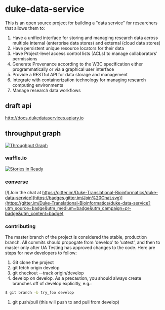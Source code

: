 # duke-data-service
This is an open source project for building a "data service" for researchers that allows them to:

1. Have a unified interface for storing and managing research data across multiple internal (enterprise data stores) and external (cloud data stores)
2. Have persistent unique resource locators for their data
3. Have Project-level access control lists (ACLs) to manage collaborators' permissions
3. Generate Provenance according to the W3C specification either programmatically or via a graphical user interface
4. Provide a RESTful API for data storage and management
5. Integrate with containerization technology for managing research computing environments
6. Manage research data workflows

## draft api
http://docs.dukedataservices.apiary.io

## throughput graph
[![Throughput Graph](https://graphs.waffle.io/duke-translational-bioinformatics/duke-data-service/throughput.svg)](https://waffle.io/duke-translational-bioinformatics/duke-data-service/metrics)

### waffle.io
[![Stories in Ready](https://badge.waffle.io/Duke-Translational-Bioinformatics/duke-data-service.png?label=ready&title=Ready)](https://waffle.io/Duke-Translational-Bioinformatics/duke-data-service)

### converse
[![Join the chat at https://gitter.im/Duke-Translational-Bioinformatics/duke-data-service](https://badges.gitter.im/Join%20Chat.svg)](https://gitter.im/Duke-Translational-Bioinformatics/duke-data-service?utm_source=badge&utm_medium=badge&utm_campaign=pr-badge&utm_content=badge)


### contributing
The master branch of the project is considered the stable, production branch.
All commits should propogate from 'develop' to 'uatest', and then to master
only after UA Testing has approved changes to the code.
Here are steps for new developers to follow:

1. Git clone the project
1. git fetch origin develop
1. git checkout --track origin/develop
1. develop on develop.  As a precaution, you should always create
branches off of develop explicitly, e.g.:
```bash
$ git branch -b try_foo develop
```
1. git push/pull (this will push to and pull from develop)
